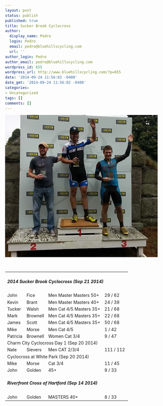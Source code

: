 ```yaml
---
layout: post
status: publish
published: true
title: Sucker Brook Cyclocross
author:
  display_name: Pedro
  login: Pedro
  email: pedro@bluehillscycling.com
  url: ''
author_login: Pedro
author_email: pedro@bluehillscycling.com
wordpress_id: 655
wordpress_url: http://www.bluehillscycling.com/?p=655
date: '2014-09-24 11:56:02 -0400'
date_gmt: '2014-09-24 11:56:02 -0400'
categories:
- Uncategorized
tags: []
comments: []
---
```

<p><a href="/images/uploads/2014/09/mike1.jpg"><img class="alignnone size-full wp-image-658" alt="mike" src="/images/uploads/2014/09/mike1.jpg" width="500" height="465" /></a></p>
<p>&nbsp;</p>
<table class="datatable1" width="100%">
<tbody>
<tr>
<td class="headerrow3" colspan="5">
<h5>2014 Sucker Brook Cyclocross (Sep 21 2014)</h5>
</td>
</tr>
<tr class="datarow1">
<td>John</td>
<td>Fice</td>
<td>Men Master Masters 50+</td>
<td width="70px">29 / 62</td>
</tr>
<tr class="datarow2">
<td>Kevin</td>
<td>Brant</td>
<td>Men Master Masters 40+</td>
<td width="70px">24 / 39</td>
</tr>
<tr class="datarow1">
<td>Tucker</td>
<td>Walsh</td>
<td>Men Cat 4/5 Masters 35+</td>
<td width="70px">21 / 68</td>
</tr>
<tr class="datarow2">
<td>Mark</td>
<td>Brownell</td>
<td>Men Cat 4/5 Masters 35+</td>
<td width="70px">22 / 68</td>
</tr>
<tr class="datarow1">
<td>James</td>
<td>Scott</td>
<td>Men Cat 4/5 Masters 35+</td>
<td width="70px">50 / 68</td>
</tr>
<tr class="datarow2">
<td>Mike</td>
<td>Morse</td>
<td>Men Cat 4/5</td>
<td width="70px">1 / 42</td>
</tr>
<tr class="datarow1">
<td>Patricia</td>
<td>Brownell</td>
<td>Women Cat 3/4</td>
<td width="70px">9 / 47</td>
</tr>
<tr>
<td class="headerrow3" colspan="5">Charm City Cyclocross Day 1 (Sep 20 2014)</td>
</tr>
<tr class="datarow1">
<td>Nate</td>
<td>Sievers</td>
<td>Men CAT 2/3/4</td>
<td width="70px">111 / 112</td>
</tr>
<tr>
<td class="headerrow3" colspan="5">Cyclocross at White Park (Sep 20 2014)</td>
</tr>
<tr class="datarow1">
<td>Mike</td>
<td>Morse</td>
<td>Cat 3/4</td>
<td width="70px">11 / 45</td>
</tr>
<tr class="datarow2">
<td>John</td>
<td>Golden</td>
<td>45+</td>
<td width="70px">9 / 33</td>
</tr>
<tr>
<td class="headerrow3" colspan="5">
<h5>Riverfront Cross of Hartford (Sep 14 2014)</h5>
</td>
</tr>
<tr class="datarow2">
<td>John</td>
<td>Golden</td>
<td>MASTERS 40+</td>
<td width="70px">8 / 33</td>
</tr>
</tbody>
</table>
<p>&nbsp;</p>
         